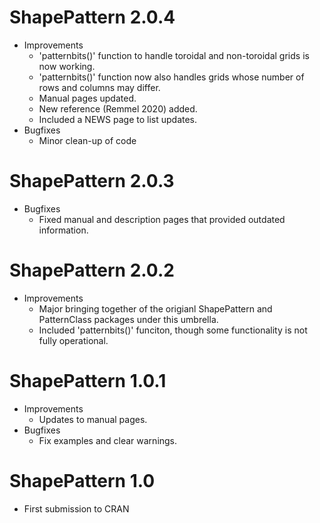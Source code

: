 # ShapePattern 2.0.4
* Improvements
    * 'patternbits()' function to handle toroidal and non-toroidal grids is now working.
    * 'patternbits()' function now also handles grids whose number of rows and columns may differ.
    * Manual pages updated.
    * New reference (Remmel 2020) added.
    * Included a NEWS page to list updates.
* Bugfixes
    * Minor clean-up of code

# ShapePattern 2.0.3
* Bugfixes
    * Fixed manual and description pages that provided outdated information.

# ShapePattern 2.0.2
* Improvements
    * Major bringing together of the origianl ShapePattern and PatternClass packages under this umbrella.
    * Included 'patternbits()' funciton, though some functionality is not fully operational.

# ShapePattern 1.0.1
* Improvements
    * Updates to manual pages.
* Bugfixes
    * Fix examples and clear warnings.

# ShapePattern 1.0
* First submission to CRAN
